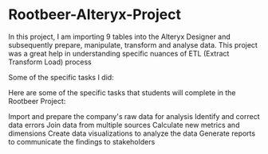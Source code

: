 # Rootbeer-Alteryx-Project
In this project, I am importing 9 tables into the Alteryx Designer and subsequently prepare, manipulate, transform and analyse data. This project was a great help in understanding specific nuances of ETL (Extract Transform Load) process

Some of the specific tasks I did:

Here are some of the specific tasks that students will complete in the Rootbeer Project:

Import and prepare the company's raw data for analysis
Identify and correct data errors
Join data from multiple sources
Calculate new metrics and dimensions
Create data visualizations to analyze the data
Generate reports to communicate the findings to stakeholders
